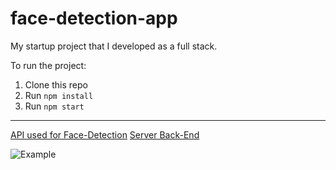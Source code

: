 # face-detection-app
My startup project that I developed as a full stack.

To run the project:

1. Clone this repo
2. Run `npm install`
3. Run `npm start`
---
[API used for Face-Detection](https://www.clarifai.com/models/ai-face-detection)
[Server Back-End](https://github.com/RamazanUstuntas/gandalfs-face-detection-api)

![Example](https://i.hizliresim.com/kfl6zpq.png)
